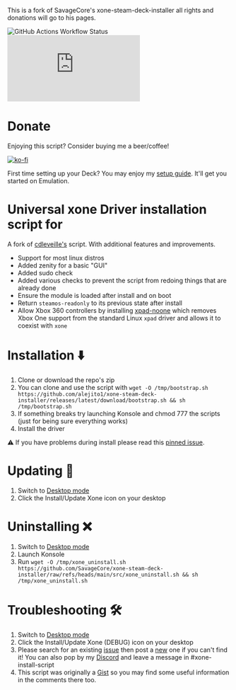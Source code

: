 This is  a fork of SavageCore's xone-steam-deck-installer all rights and donations will go to his pages.

![GitHub Actions Workflow Status](https://img.shields.io/github/actions/workflow/status/SavageCore/xone-steam-deck-installer/test.yml?style=for-the-badge&label=ShellCheck)
 ![GitHub Downloads (specific asset, all releases)](https://img.shields.io/github/downloads/SavageCore/xone-steam-deck-installer/xone_install_or_update.sh?style=for-the-badge)


# Donate

Enjoying this script? Consider buying me a beer/coffee!

[![ko-fi](https://ko-fi.com/img/githubbutton_sm.svg)](https://ko-fi.com/E1E6P7VIQ)

First time setting up your Deck? You may enjoy my [setup guide](https://gist.github.com/SavageCore/eeb8b6ba032c0865e5c2a9eb8e073ab5). It'll get you started on Emulation.

# Universal xone Driver installation script for 

A fork of [cdleveille's](https://gist.github.com/cdleveille/e84c235c6e8c17042d35a7c0d92cdc96) script. With additional features and improvements.

- Support for most linux distros
- Added zenity for a basic "GUI"
- Added sudo check
- Added various checks to prevent the script from redoing things that are already done
- Ensure the module is loaded after install and on boot
- Return `steamos-readonly` to its previous state after install
- Allow Xbox 360 controllers by installing [xpad-noone](https://github.com/forkymcforkface/xpad-noone) which removes Xbox One support from the standard Linux `xpad` driver and allows it to coexist with `xone`

# Installation ⬇️

1. Clone or download the repo's zip
2. You can clone and use the script with `wget -O /tmp/bootstrap.sh https://github.com/alejito1/xone-steam-deck-installer/releases/latest/download/bootstrap.sh && sh /tmp/bootstrap.sh` 
3. If something breaks try launching Konsole and chmod 777 the scripts (just for being sure everything works)
4. Install the driver

⚠️ If you have problems during install please read this [pinned issue](https://github.com/SavageCore/xone-steam-deck-installer/issues/1).

# Updating 🔄

1. Switch to [Desktop mode](https://help.steampowered.com/en/faqs/view/671A-4453-E8D2-323C)
2. Click the Install/Update Xone icon on your desktop

# Uninstalling ❌

1. Switch to [Desktop mode](https://help.steampowered.com/en/faqs/view/671A-4453-E8D2-323C)
2. Launch Konsole
3. Run `wget -O /tmp/xone_uninstall.sh https://github.com/SavageCore/xone-steam-deck-installer/raw/refs/heads/main/src/xone_uninstall.sh && sh /tmp/xone_uninstall.sh`

# Troubleshooting 🛠️

1. Switch to [Desktop mode](https://help.steampowered.com/en/faqs/view/671A-4453-E8D2-323C)
2. Click the Install/Update Xone (DEBUG) icon on your desktop
3. Please search for an existing [issue](https://github.com/SavageCore/xone-steam-deck-installer/issues) then post a [new](https://github.com/SavageCore/xone-steam-deck-installer/issues/new) one if you can't find it! You can also pop by my [Discord](https://discord.gg/MxMFhsKrZd) and leave a message in #xone-install-script
4. This script was originally a [Gist](https://gist.github.com/SavageCore/263a3413532bc181c9bb215c8fe6c30d) so you may find some useful information in the comments there too.
